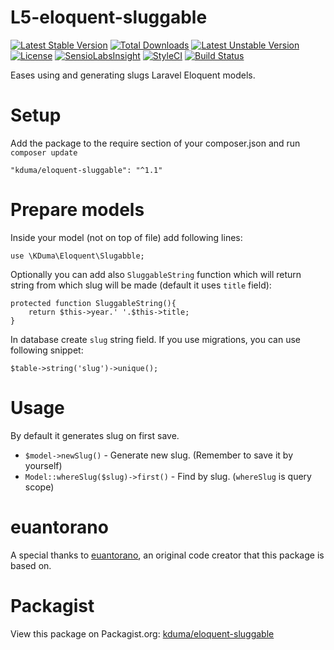 # L5-eloquent-sluggable
[![Latest Stable Version](https://poser.pugx.org/kduma/eloquent-sluggable/v/stable.svg)](https://packagist.org/packages/kduma/eloquent-sluggable) 
[![Total Downloads](https://poser.pugx.org/kduma/eloquent-sluggable/downloads.svg)](https://packagist.org/packages/kduma/eloquent-sluggable) 
[![Latest Unstable Version](https://poser.pugx.org/kduma/eloquent-sluggable/v/unstable.svg)](https://packagist.org/packages/kduma/eloquent-sluggable) 
[![License](https://poser.pugx.org/kduma/eloquent-sluggable/license.svg)](https://packagist.org/packages/kduma/eloquent-sluggable)
[![SensioLabsInsight](https://insight.sensiolabs.com/projects/5cc51ad6-606c-43d5-bb3b-6f0bbde61dd0/mini.png)](https://insight.sensiolabs.com/projects/5cc51ad6-606c-43d5-bb3b-6f0bbde61dd0)
[![StyleCI](https://styleci.io/repos/30116299/shield?branch=master)](https://styleci.io/repos/30116299)
[![Build Status](https://travis-ci.org/kduma/L5-eloquent-sluggable.svg?branch=master)](https://travis-ci.org/kduma/L5-eloquent-sluggable)


Eases using and generating slugs Laravel Eloquent models.

# Setup
Add the package to the require section of your composer.json and run `composer update`

    "kduma/eloquent-sluggable": "^1.1"

# Prepare models
Inside your model (not on top of file) add following lines:
    
    use \KDuma\Eloquent\Slugabble;

Optionally you can add also `SluggableString` function which will return string from which slug will be made (default it uses `title` field):

    protected function SluggableString(){
        return $this->year.' '.$this->title;
    }  

In database create `slug` string field. If you use migrations, you can use following snippet:

    $table->string('slug')->unique();

# Usage
By default it generates slug on first save.

- `$model->newSlug()` - Generate new slug. (Remember to save it by yourself)
- `Model::whereSlug($slug)->first()` - Find by slug. (`whereSlug` is query scope)
   

# euantorano

A special thanks to [euantorano](http://forumsarchive.laravel.io/viewtopic.php?id=6629#6), an original code creator that this package is based on.

# Packagist
View this package on Packagist.org: [kduma/eloquent-sluggable](https://packagist.org/packages/kduma/eloquent-sluggable)
